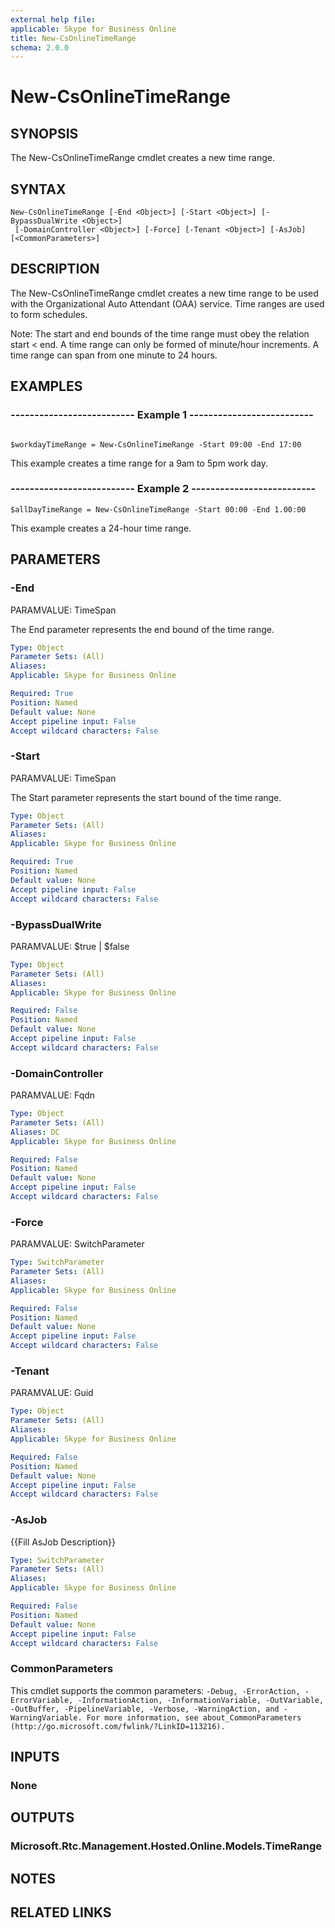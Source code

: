 ```yaml
---
external help file: 
applicable: Skype for Business Online
title: New-CsOnlineTimeRange
schema: 2.0.0
---
```


# New-CsOnlineTimeRange

## SYNOPSIS
The New-CsOnlineTimeRange cmdlet creates a new time range.

## SYNTAX

```
New-CsOnlineTimeRange [-End <Object>] [-Start <Object>] [-BypassDualWrite <Object>]
 [-DomainController <Object>] [-Force] [-Tenant <Object>] [-AsJob] [<CommonParameters>]
```

## DESCRIPTION
The New-CsOnlineTimeRange cmdlet creates a new time range to be used with the Organizational Auto Attendant (OAA) service. Time ranges are used to form schedules.

Note: The start and end bounds of the time range must obey the relation start < end.
A time range can only be formed of minute/hour increments.
A time range can span from one minute to 24 hours.
 


## EXAMPLES

### -------------------------- Example 1 --------------------------
```

$workdayTimeRange = New-CsOnlineTimeRange -Start 09:00 -End 17:00

```

This example creates a time range for a 9am to 5pm work day.

### -------------------------- Example 2 --------------------------
```
$allDayTimeRange = New-CsOnlineTimeRange -Start 00:00 -End 1.00:00
```

This example creates a 24-hour time range.


## PARAMETERS

### -End
PARAMVALUE: TimeSpan

The End parameter represents the end bound of the time range.

```yaml
Type: Object
Parameter Sets: (All)
Aliases: 
Applicable: Skype for Business Online

Required: True
Position: Named
Default value: None
Accept pipeline input: False
Accept wildcard characters: False
```

### -Start
PARAMVALUE: TimeSpan

The Start parameter represents the start bound of the time range.

```yaml
Type: Object
Parameter Sets: (All)
Aliases: 
Applicable: Skype for Business Online

Required: True
Position: Named
Default value: None
Accept pipeline input: False
Accept wildcard characters: False
```

### -BypassDualWrite
PARAMVALUE: $true | $false

```yaml
Type: Object
Parameter Sets: (All)
Aliases: 
Applicable: Skype for Business Online

Required: False
Position: Named
Default value: None
Accept pipeline input: False
Accept wildcard characters: False
```

### -DomainController
PARAMVALUE: Fqdn

```yaml
Type: Object
Parameter Sets: (All)
Aliases: DC
Applicable: Skype for Business Online

Required: False
Position: Named
Default value: None
Accept pipeline input: False
Accept wildcard characters: False
```

### -Force
PARAMVALUE: SwitchParameter

```yaml
Type: SwitchParameter
Parameter Sets: (All)
Aliases: 
Applicable: Skype for Business Online

Required: False
Position: Named
Default value: None
Accept pipeline input: False
Accept wildcard characters: False
```

### -Tenant
PARAMVALUE: Guid

```yaml
Type: Object
Parameter Sets: (All)
Aliases: 
Applicable: Skype for Business Online

Required: False
Position: Named
Default value: None
Accept pipeline input: False
Accept wildcard characters: False
```

### -AsJob
{{Fill AsJob Description}}

```yaml
Type: SwitchParameter
Parameter Sets: (All)
Aliases: 
Applicable: Skype for Business Online

Required: False
Position: Named
Default value: None
Accept pipeline input: False
Accept wildcard characters: False
```

### CommonParameters
This cmdlet supports the common parameters: `-Debug, -ErrorAction, -ErrorVariable, -InformationAction, -InformationVariable, -OutVariable, -OutBuffer, -PipelineVariable, -Verbose, -WarningAction, and -WarningVariable. For more information, see about_CommonParameters (http://go.microsoft.com/fwlink/?LinkID=113216).`

## INPUTS

### None


## OUTPUTS

### Microsoft.Rtc.Management.Hosted.Online.Models.TimeRange


## NOTES

## RELATED LINKS
